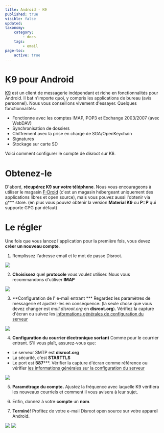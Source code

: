 ```yaml
---
title: Android - K9
published: true
visible: false
updated:
taxonomy:
    category:
        - docs
    tags:
        - email
page-toc:
    active: true
---
```


# K9 pour Android

[K9](https://en.wikipedia.org/wiki/K-9_Mail) est un client de messagerie indépendant et riche en fonctionnalités pour Android. Il bat n'importe quoi, y compris les applications de bureau (avis personnel). Nous vous conseillons vivement d'essayer. Quelques fonctionnalités:
- Fonctionne avec les comptes IMAP, POP3 et Exchange 2003/2007 (avec WebDAV)
- Synchronisation de dossiers
- Chiffrement avec la prise en charge de SGA/OpenKeychain
- Signatures
- Stockage sur carte SD

Voici comment configurer le compte de disroot sur K9.

# Obtenez-le
D'abord, **récupérez K9 sur votre téléphone**. Nous vous encourageons à utiliser le magasin [F-Droid](https://f-droid.org/) (c'est un magasin hébergeant uniquement des applications libres et open source), mais vous pouvez aussi l'obtenir via g*** store. (en plus vous pouvez obtenir la version **Material K9** ou **P=P** qui supporte GPG par défaut)

# Le régler
Une fois que vous lancez l'application pour la première fois, vous devez **créer un nouveau compte**.
1. Remplissez l'adresse email et le mot de passe Disroot.

![](en/android-k9_1.png)

2. **Choisissez** quel **protocole** vous voulez utiliser. Nous vous recommandons d'utiliser **IMAP**

![](en/android-k9_2.png)

3. **Configuration de l' e-mail entrant ***
Regardez les paramètres de messagerie et ajustez-les en conséquence. (la seule chose que vous devez changer est *mail.disroot.org* en **disroot.org**). Vérifiez la capture d'écran ou suivez les [informations générales de configuration du serveur](/tutorials/email/settings)

![](en/android-k9_3.png)

4. **Configuration du courrier électronique sortant**
Comme pour le courrier entrant. S'il vous plaît, assurez-vous que:
 - Le serveur SMTP est **disroot.org**
 - La sécurité, c'est **STARTTLS**
 - Le port est **587*****.
Vérifier la capture d'écran comme référence ou vérifier [les informations générales sur la configuration du serveur](/tutorials/email/settings)

![](en/android-k9_4.png)

5. **Paramétrage du compte.**
Ajustez la fréquence avec laquelle K9 vérifiera les nouveaux courriels et comment il vous avisera à leur sujet.

6. Enfin, donnez à votre **compte** un **nom**.

7. **Terminé!**
Profitez de votre e-mail Disroot open source sur votre appareil Android.

![](en/android-k9_5.png) ![](en/android-k9_6.png)
